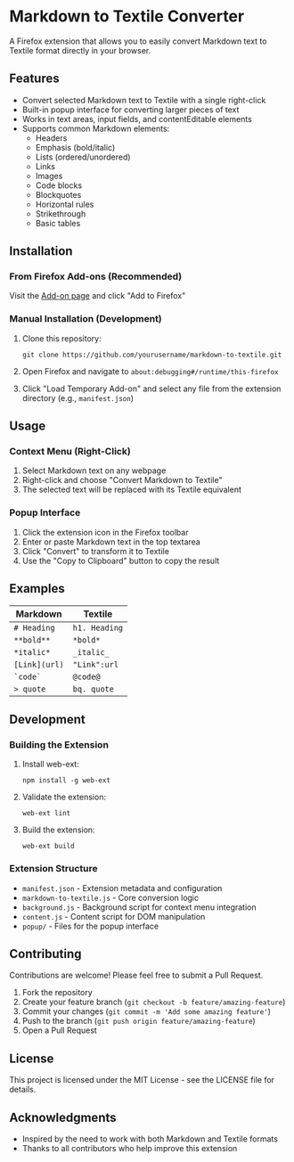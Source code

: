 # Markdown to Textile Converter

A Firefox extension that allows you to easily convert Markdown text to Textile format directly in your browser.

## Features

- Convert selected Markdown text to Textile with a single right-click
- Built-in popup interface for converting larger pieces of text
- Works in text areas, input fields, and contentEditable elements
- Supports common Markdown elements:
  - Headers
  - Emphasis (bold/italic)
  - Lists (ordered/unordered)
  - Links
  - Images
  - Code blocks
  - Blockquotes
  - Horizontal rules
  - Strikethrough
  - Basic tables

## Installation

### From Firefox Add-ons (Recommended)

Visit the [Add-on page](https://addons.mozilla.org/de/firefox/addon/markdown-to-textile-converter/) and click "Add to Firefox"

### Manual Installation (Development)

1. Clone this repository:
   ```
   git clone https://github.com/yourusername/markdown-to-textile.git
   ```

2. Open Firefox and navigate to `about:debugging#/runtime/this-firefox`

3. Click "Load Temporary Add-on" and select any file from the extension directory (e.g., `manifest.json`)

## Usage

### Context Menu (Right-Click)

1. Select Markdown text on any webpage
2. Right-click and choose "Convert Markdown to Textile"
3. The selected text will be replaced with its Textile equivalent

### Popup Interface

1. Click the extension icon in the Firefox toolbar
2. Enter or paste Markdown text in the top textarea
3. Click "Convert" to transform it to Textile
4. Use the "Copy to Clipboard" button to copy the result

## Examples

| Markdown | Textile |
|----------|---------|
| `# Heading` | `h1. Heading` |
| `**bold**` | `*bold*` |
| `*italic*` | `_italic_` |
| `[Link](url)` | `"Link":url` |
| ``` `code` ``` | `@code@` |
| `> quote` | `bq. quote` |

## Development

### Building the Extension

1. Install web-ext:
   ```
   npm install -g web-ext
   ```

2. Validate the extension:
   ```
   web-ext lint
   ```

3. Build the extension:
   ```
   web-ext build
   ```

### Extension Structure

- `manifest.json` - Extension metadata and configuration
- `markdown-to-textile.js` - Core conversion logic
- `background.js` - Background script for context menu integration
- `content.js` - Content script for DOM manipulation
- `popup/` - Files for the popup interface

## Contributing

Contributions are welcome! Please feel free to submit a Pull Request.

1. Fork the repository
2. Create your feature branch (`git checkout -b feature/amazing-feature`)
3. Commit your changes (`git commit -m 'Add some amazing feature'`)
4. Push to the branch (`git push origin feature/amazing-feature`)
5. Open a Pull Request

## License

This project is licensed under the MIT License - see the LICENSE file for details.

## Acknowledgments

- Inspired by the need to work with both Markdown and Textile formats
- Thanks to all contributors who help improve this extension
